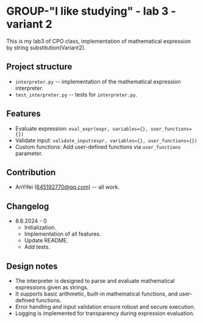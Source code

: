# GROUP-"I like studying" - lab 3 - variant 2

This is my lab3 of CPO class,
implementation of mathematical expression by string substitution(Variant2).

## Project structure

- `interpreter.py` -- implementation of the mathematical expression interpreter.
- `test_interpreter.py` -- tests for `interpreter.py`.

## Features

- Evaluate expression: `eval_expr(expr, variables={}, user_functions={})`
- Validate input: `validate_input(expr, variables={}, user_functions={})`
- Custom functions: Add user-defined functions via `user_functions` parameter.

## Contribution

- AnYifei (645192770@qq.com) -- all work.

## Changelog

- 8.6.2024 - 0
   - Initialization.
   - Implementation of all features.
   - Update README.
   - Add tests.

## Design notes

- The interpreter is designed to parse and evaluate mathematical expressions
  given as strings.
- It supports basic arithmetic, built-in mathematical functions, and user-defined
  functions.
- Error handling and input validation ensure robust and secure execution.
- Logging is implemented for transparency during expression evaluation.
